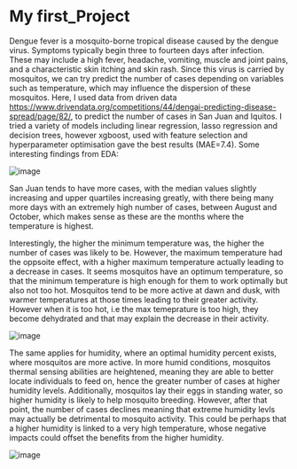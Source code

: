 # My first_Project
Dengue fever is a mosquito-borne tropical disease caused by the dengue virus. Symptoms typically begin three to fourteen days after infection. These may include a high fever, headache, vomiting, muscle and joint pains, and a characteristic skin itching and skin rash. Since this virus is carried by mosquitos, we can try predict the number of cases depending on variables such as temperature, which may influence the dispersion of these mosquitos. Here, I used data from driven data https://www.drivendata.org/competitions/44/dengai-predicting-disease-spread/page/82/, to predict the number of cases in San Juan and Iquitos. 
I tried a variety of models including linear regression, lasso regression and decision trees, however xgboost, used with feature selection and hyperparameter optimisation gave the best results (MAE=7.4).
Some interesting findings from EDA:

![image](https://user-images.githubusercontent.com/99748864/174491669-07fb7ca6-db37-4eba-b39b-8de475aa6dc7.png)

San Juan tends to have more cases, with the median values slightly increasing and upper quartiles increasing greatly, with there being many more days with an extremely high number of cases, between August and October, which makes sense as these are the months where the temperature is highest. 

Interestingly, the higher the minimum temperature was, the higher the number of cases was likely to be. However, the maximum temperature had the oppsoite effect, with a higher maximum temperature actually leading to a decrease in cases. It seems mosquitos have an optimum temperature, so that the minimum temperature is high enough for them to work optimally but also not too hot. Mosquitos tend to be more active at dawn and dusk, with warmer temperatures at those times leading to their greater activity. However when it is too hot, i.e the max temeprature is too high, they become dehydrated and that may explain the decrease in their activity. 


![image](https://user-images.githubusercontent.com/99748864/174492350-3b0b4965-7489-46b9-8958-ad70059cb80e.png)

The same applies for humidity, where an optimal humidity percent exists, where mosquitos are more active. In more humid conditions, mosquitos thermal sensing abilities are heightened, meaning they are able to better locate individuals to feed on, hence the greater number of cases at higher humidity levels. Additionally, mosquitos lay their eggs in standing water, so higher humidity is likely to help mosquito breeding. However, after that point, the number of cases declines meaning that extreme humidity levls may actually be detrimental to mosquito activity. This could be perhaps that a higher humidity is linked to a very high temperature, whose negative impacts could offset the benefits from the higher humidity. 

![image](https://user-images.githubusercontent.com/99748864/174492539-95ab71e7-c580-403a-9e2f-c304662b44f3.png)
